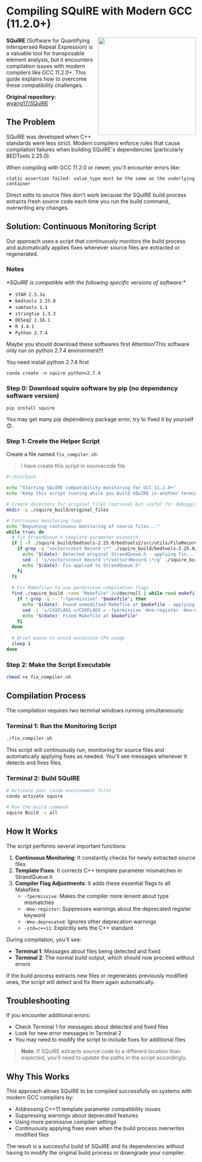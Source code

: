 # Compiling SQuIRE with Modern GCC (11.2.0+)

<img align="right" width="260" height="260" src="https://raw.githubusercontent.com/wyang17/SQuIRE/master/images/squire.png">

**SQuIRE** (Software for Quantifying Interspersed Repeat Expression) is a valuable tool for transposable element analysis, but it encounters compilation issues with modern compilers like GCC 11.2.0+. This guide explains how to overcome these compatibility challenges.

**Original repository:** [wyang17/SQuIRE](https://github.com/wyang17/SQuIRE)

## The Problem

SQuIRE was developed when C++ standards were less strict. Modern compilers enforce rules that cause compilation failures when building SQuIRE's dependencies (particularly BEDTools 2.25.0).

When compiling with GCC 11.2.0 or newer, you'll encounter errors like:
```
static assertion failed: value_type must be the same as the underlying container
```

Direct edits to source files don't work because the SQuIRE build process extracts fresh source code each time you run the build command, overwriting any changes.

## Solution: Continuous Monitoring Script

Our approach uses a script that continuously monitors the build process and automatically applies fixes whenever source files are extracted or regenerated.

### Notes ###

_*SQuIRE is compatible with the following specific versions of software:_*
* `STAR 2.5.3a`
* `bedtools 2.25.0`
* `samtools 1.1`
* `stringtie 1.3.3`
* `DESeq2 1.16.1`
* `R 3.4.1`
* `Python 2.7.4`
  
Maybe you should download these softwares first
Attention!This software only run on python 2.7.4 environment!!!

You need install python 2.7.4 first
```
conda create -n squire python=2.7.4
```

### Step 0: Download squire software by pip (no dependency software version)
```
pip install squire
```
You may get many pip dependency package error, try to fixed it by yourself😊.

### Step 1: Create the Helper Script

Create a file named `fix_compiler.sh`:
> I have create this script in sourcecode file

```bash
#!/bin/bash

echo "Starting SQuIRE compatibility monitoring for GCC 11.2.0+"
echo "Keep this script running while you build SQuIRE in another terminal"

# Create directory for original files (optional but useful for debugging)
mkdir -p ./squire_build/original_files

# Continuous monitoring loop
echo "Beginning continuous monitoring of source files..."
while true; do
  # Fix StrandQueue.h template parameter mismatch
  if [ -f ./squire_build/bedtools-2.25.0/bedtools2/src/utils/FileRecordTools/Records/StrandQueue.h ]; then
    if grep -q "vector<const Record \*" ./squire_build/bedtools-2.25.0/bedtools2/src/utils/FileRecordTools/Records/StrandQueue.h; then
      echo "$(date): Detected original StrandQueue.h - applying fix..."
      sed -i 's/vector<const Record \*/vector<Record \*/g' ./squire_build/bedtools-2.25.0/bedtools2/src/utils/FileRecordTools/Records/StrandQueue.h
      echo "$(date): Fix applied to StrandQueue.h"
    fi
  fi
  
  # Fix Makefiles to use permissive compilation flags
  find ./squire_build -name "Makefile" 2>/dev/null | while read makefile; do
    if ! grep -q -- "-fpermissive" "$makefile"; then
      echo "$(date): Found unmodified Makefile at $makefile - applying fix..."
      sed -i 's/CXXFLAGS =/CXXFLAGS = -fpermissive -Wno-register -Wno-deprecated -std=c++11 /g' "$makefile"
      echo "$(date): Fixed Makefile at $makefile"
    fi
  done
  
  # Brief pause to avoid excessive CPU usage
  sleep 1
done
```

### Step 2: Make the Script Executable

```bash
chmod +x fix_compiler.sh
```

## Compilation Process

The compilation requires two terminal windows running simultaneously:

### Terminal 1: Run the Monitoring Script

```bash
./fix_compiler.sh
```

This script will continuously run, monitoring for source files and automatically applying fixes as needed. You'll see messages whenever it detects and fixes files.

### Terminal 2: Build SQuIRE

```bash
# Activate your conda environment first
conda activate squire

# Run the build command
squire Build -s all
```

## How It Works

The script performs several important functions:

1. **Continuous Monitoring**: It constantly checks for newly extracted source files
2. **Template Fixes**: It corrects C++ template parameter mismatches in StrandQueue.h
3. **Compiler Flag Adjustments**: It adds these essential flags to all Makefiles:
   - `-fpermissive`: Makes the compiler more lenient about type mismatches
   - `-Wno-register`: Suppresses warnings about the deprecated register keyword
   - `-Wno-deprecated`: Ignores other deprecation warnings
   - `-std=c++11`: Explicitly sets the C++ standard

During compilation, you'll see:

- **Terminal 1**: Messages about files being detected and fixed
- **Terminal 2**: The normal build output, which should now proceed without errors

If the build process extracts new files or regenerates previously modified ones, the script will detect and fix them again automatically.

## Troubleshooting

If you encounter additional errors:

- Check Terminal 1 for messages about detected and fixed files
- Look for new error messages in Terminal 2
- You may need to modify the script to include fixes for additional files

> **Note**: If SQuIRE extracts source code to a different location than expected, you'll need to update the paths in the script accordingly.

## Why This Works

This approach allows SQuIRE to be compiled successfully on systems with modern GCC compilers by:

- Addressing C++11 template parameter compatibility issues
- Suppressing warnings about deprecated features
- Using more permissive compiler settings
- Continuously applying fixes even when the build process overwrites modified files

The result is a successful build of SQuIRE and its dependencies without having to modify the original build process or downgrade your compiler.
